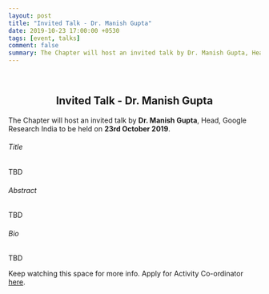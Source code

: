 ```yaml
---
layout: post
title: "Invited Talk - Dr. Manish Gupta"
date: 2019-10-23 17:00:00 +0530
tags: [event, talks]
comment: false
summary: The Chapter will host an invited talk by Dr. Manish Gupta, Head, Google Research India on 23rd October 2019.
---
```


<br>

<h2 style="text-align: center"> Invited Talk - Dr. Manish Gupta</h2>                                                                        

<p>The Chapter will host an invited talk by <b>Dr. Manish Gupta</b>, Head, Google Research India to be held on <b>23rd October 2019</b>. 

<h6>Title</h6>

<p>TBD</p>

<h6>Abstract</h6>

<p>TBD</p>

<h6>Bio</h6>

<p>TBD</p>

<p>
Keep watching this space for more info. Apply for Activity Co-ordinator <a href="/pages/team#open-positions">here</a>.
</p>     



